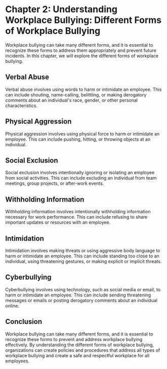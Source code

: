 Chapter 2: Understanding Workplace Bullying: Different Forms of Workplace Bullying
==================================================================================

Workplace bullying can take many different forms, and it is essential to recognize these forms to address them appropriately and prevent future incidents. In this chapter, we will explore the different forms of workplace bullying.

Verbal Abuse
------------

Verbal abuse involves using words to harm or intimidate an employee. This can include shouting, name-calling, belittling, or making derogatory comments about an individual's race, gender, or other personal characteristics.

Physical Aggression
-------------------

Physical aggression involves using physical force to harm or intimidate an employee. This can include pushing, hitting, or throwing objects at an individual.

Social Exclusion
----------------

Social exclusion involves intentionally ignoring or isolating an employee from social activities. This can include excluding an individual from team meetings, group projects, or after-work events.

Withholding Information
-----------------------

Withholding information involves intentionally withholding information necessary for work performance. This can include refusing to share important updates or resources with an employee.

Intimidation
------------

Intimidation involves making threats or using aggressive body language to harm or intimidate an employee. This can include standing too close to an individual, using threatening gestures, or making explicit or implicit threats.

Cyberbullying
-------------

Cyberbullying involves using technology, such as social media or email, to harm or intimidate an employee. This can include sending threatening messages or emails or posting derogatory comments about an individual online.

Conclusion
----------

Workplace bullying can take many different forms, and it is essential to recognize these forms to prevent and address workplace bullying effectively. By understanding the different forms of workplace bullying, organizations can create policies and procedures that address all types of workplace bullying and create a safe and respectful workplace for all employees.
